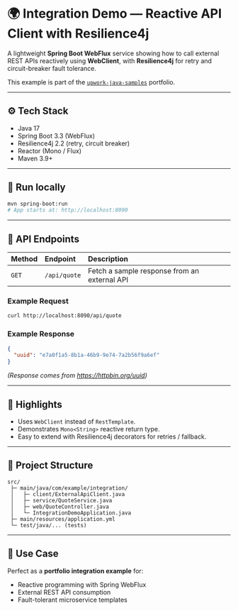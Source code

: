 
# 🌍 Integration Demo — Reactive API Client with Resilience4j

A lightweight **Spring Boot WebFlux** service showing how to call external REST APIs reactively using **WebClient**, with **Resilience4j** for retry and circuit-breaker fault tolerance.

This example is part of the [`upwork-java-samples`](../README.md) portfolio.

---

## ⚙️ Tech Stack
- Java 17
- Spring Boot 3.3 (WebFlux)
- Resilience4j 2.2 (retry, circuit breaker)
- Reactor (Mono / Flux)
- Maven 3.9+

---

## 🚀 Run locally
```bash
mvn spring-boot:run
# App starts at: http://localhost:8090
```

---

## 🔗 API Endpoints

| Method | Endpoint | Description |
|:-------|:----------|:-------------|
| `GET` | `/api/quote` | Fetch a sample response from an external API |

### Example Request
```bash
curl http://localhost:8090/api/quote
```

### Example Response
```json
{
  "uuid": "e7a0f1a5-8b1a-46b9-9e74-7a2b56f9a6ef"
}
```

*(Response comes from https://httpbin.org/uuid)*

---

## 🧠 Highlights
- Uses `WebClient` instead of `RestTemplate`.
- Demonstrates `Mono<String>` reactive return type.
- Easy to extend with Resilience4j decorators for retries / fallback.

---

## 📁 Project Structure
```
src/
 ├─ main/java/com/example/integration/
 │   ├─ client/ExternalApiClient.java
 │   ├─ service/QuoteService.java
 │   ├─ web/QuoteController.java
 │   └─ IntegrationDemoApplication.java
 ├─ main/resources/application.yml
 └─ test/java/... (tests)
```

---

## 🧩 Use Case
Perfect as a **portfolio integration example** for:
- Reactive programming with Spring WebFlux
- External REST API consumption
- Fault-tolerant microservice templates
